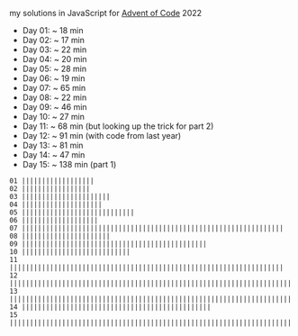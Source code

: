 my solutions in JavaScript for [Advent of Code](https://adventofcode.com/) 2022


- Day 01: ~  18 min
- Day 02: ~  17 min
- Day 03: ~  22 min
- Day 04: ~  20 min
- Day 05: ~  28 min
- Day 06: ~  19 min
- Day 07: ~  65 min
- Day 08: ~  22 min
- Day 09: ~  46 min
- Day 10: ~  27 min
- Day 11: ~  68 min (but looking up the trick for part 2)
- Day 12: ~  91 min (with code from last year)
- Day 13: ~  81 min
- Day 14: ~  47 min
- Day 15: ~ 138 min (part 1)

```
01 ||||||||||||||||||
02 |||||||||||||||||
03 ||||||||||||||||||||||
04 ||||||||||||||||||||
05 ||||||||||||||||||||||||||||
06 |||||||||||||||||||
07 |||||||||||||||||||||||||||||||||||||||||||||||||||||||||||||||||
08 ||||||||||||||||||||||
09 ||||||||||||||||||||||||||||||||||||||||||||||
10 |||||||||||||||||||||||||||
11 ||||||||||||||||||||||||||||||||||||||||||||||||||||||||||||||||||||
12 |||||||||||||||||||||||||||||||||||||||||||||||||||||||||||||||||||||||||||||||||||||||||||
13 |||||||||||||||||||||||||||||||||||||||||||||||||||||||||||||||||||||||||||||||||
14 |||||||||||||||||||||||||||||||||||||||||||||||
15 ||||||||||||||||||||||||||||||||||||||||||||||||||||||||||||||||||||||||||||||||||||||||||||||||||||||||||||||||||||||||||||||||||||||||||
```
